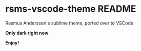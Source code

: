# rsms-vscode-theme README

Rasmus Andersson's sublime theme, ported over to VSCode

**Only dark right now**

**Enjoy!**
